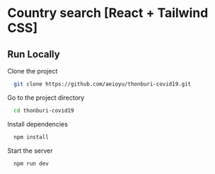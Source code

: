 <p align="center">
  <h1>Country search [React + Tailwind CSS]</h1>
</p>

## Run Locally

Clone the project

```bash
  git clone https://github.com/aeioyu/thonburi-covid19.git
```

Go to the project directory

```bash
  cd thonburi-covid19
```

Install dependencies

```bash
  npm install
```

Start the server

```bash
  npm run dev
```
